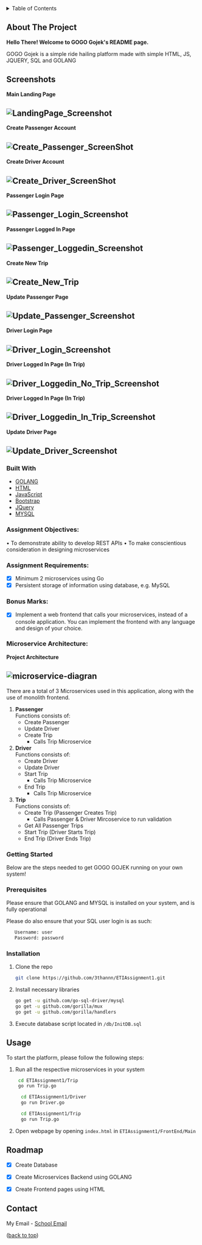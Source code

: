 <!-- TABLE OF CONTENTS -->
<details>
  <summary>Table of Contents</summary>
  <ol>
    <li>
      <a href="#about-the-project">About The Project</a>
      <ul>
        <li><a href="#built-with">Built With</a></li>
      </ul>
    </li>
    <li>
      <a href="#getting-started">Getting Started</a>
      <ul>
        <li><a href="#prerequisites">Prerequisites</a></li>
        <li><a href="#installation">Installation</a></li>
        <li><a href="#usage">Usage</a></li>
      </ul>
    </li>
    <li><a href="#roadmap">Roadmap</a></li>
    <li><a href="#license">License</a></li>
    
  </ol>
</details>



<!-- ABOUT THE PROJECT -->
## About The Project

**Hello There! Welcome to GOGO Gojek's README page.**

GOGO Gojek is a simple ride hailing platform made with simple HTML, JS, JQUERY, SQL and GOLANG

## Screenshots
**Main Landing Page**

![LandingPage_Screenshot][home-page]
---

**Create Passenger Account**

![Create_Passenger_ScreenShot][create-passenger]
---

**Create Driver Account**

![Create_Driver_ScreenShot][create-driver]
---

**Passenger Login Page**

![Passenger_Login_Screenshot][passenger-login]
---

**Passenger Logged In Page**

![Passenger_Loggedin_Screenshot][passenger-loggedin]
---

**Create New Trip**

![Create_New_Trip][create-trip]
---

**Update Passenger Page**

![Update_Passenger_Screenshot][update-passenger]
---

**Driver Login Page**

![Driver_Login_Screenshot][driver-login]
---

**Driver Logged In Page (In Trip)**

![Driver_Loggedin_No_Trip_Screenshot][Driver-loggedinnotrip]
---

**Driver Logged In Page (In Trip)**

![Driver_Loggedin_In_Trip_Screenshot][Driver-loggedintrip]
---

**Update Driver Page**

![Update_Driver_Screenshot][update-driver]
---

### Built With

* [GOLANG](https://go.dev/)
* [HTML](https://html.com/)
* [JavaScript](https://reactjs.org/)
* [Bootstrap](https://getbootstrap.com)
* [JQuery](https://jquery.com)
* [MYSQL](https://www.mysql.com/)


### Assignment Objectives: 
•	To demonstrate ability to develop REST APIs
•	To make conscientious consideration in designing microservices

### Assignment Requirements: 
- [x] Minimum 2 microservices using Go
- [x]	Persistent storage of information using database, e.g. MySQL

### Bonus Marks: 
- [x] Implement a web frontend that calls your microservices, instead of a console application. You can implement the frontend with any language and design of your choice.

### Microservice Architecture: 


**Project Architecture**

![microservice-diagran][microservice-diagram]
---

There are a total of 3 Microservices used in this application, along with the use of monolith frontend.

1. **Passenger**<br />
  Functions consists of:
    - Create Passenger
    - Update Driver
    - Create Trip 
      - Calls Trip Microservice
2. **Driver**<br />
  Functions consists of:
    - Create Driver
    - Update Driver
    - Start Trip
      - Calls Trip Microservice
   - End Trip
      - Calls Trip Microservice
3. **Trip**<br />
  Functions consists of:
    - Create Trip (Passenger Creates Trip) 
      - Calls Passenger & Driver Mircoservice to run validation
    - Get All Passenger Trips
    - Start Trip (Driver Starts Trip)
    - End Trip (Driver Ends Trip)
<!-- GETTING STARTED -->
### Getting Started
Below are the steps needed to get GOGO GOJEK running on your own system!

### Prerequisites<br />

  Please ensure that GOLANG and MYSQL is installed on your system, and is fully operational

  Please do also ensure that your SQL user login is as such:
 ```sh
    Username: user
    Password: password
 ```
### Installation

1. Clone the repo
   ```sh
   git clone https://github.com/3thannn/ETIAssignment1.git
   ```
2. Install necessary libraries
   ```sh
   go get -u github.com/go-sql-driver/mysql
   go get -u github.com/gorilla/mux
   go get -u github.com/gorilla/handlers
   ```
3. Execute database script located in `/db/InitDB.sql`



<!-- USAGE EXAMPLES -->
## Usage


To start the platform, please follow the following steps:
1. Run all the respective microservices in your system
   ```sh
    cd ETIAssignment1/Trip
    go run Trip.go
   ```

    ```sh
      cd ETIAssignment1/Driver
      go run Driver.go
     ```
    ```sh
      cd ETIAssignment1/Trip
      go run Trip.go
     ```

2. Open webpage by opening `index.html` in `ETIAssignment1/FrontEnd/Main`

<!-- ROADMAP -->
## Roadmap

- [x] Create Database
- [x] Create Microservices Backend using GOLANG
- [x] Create Frontend pages using HTML








<!-- CONTACT -->
## Contact

My Email - [School Email](mailto:s10185214@connect.np.edu.sg) 

<p align="left">(<a href="#top">back to top</a>)</p>

<!-- MARKDOWN LINKS & IMAGES -->

[home-page]: ./Images/Home_Page.PNG
[create-driver]: ./Images/Create_Driver.PNG
[create-passenger]: ./Images/Create_Passenger.PNG
[passenger-login]: ./Images/Passenger_Login.PNG
[passenger-loggedin]: ./Images/Passenger_LoggedIn.PNG
[create-trip]: ./Images/Create_NewTrip.PNG
[update-passenger]: ./Images/Update_Passenger.PNG
[driver-login]: ./Images/Driver_Login.PNG
[driver-loggedintrip]: ./Images/DriverLogin_InTrip.PNG
[driver-loggedinnotrip]: ./Images/DriverLogin_NoTrip.PNG
[update-driver]: ./Images/Update_Driver.PNG
[microservice-diagram]: ./Images/Microservice_Diagram.PNG


